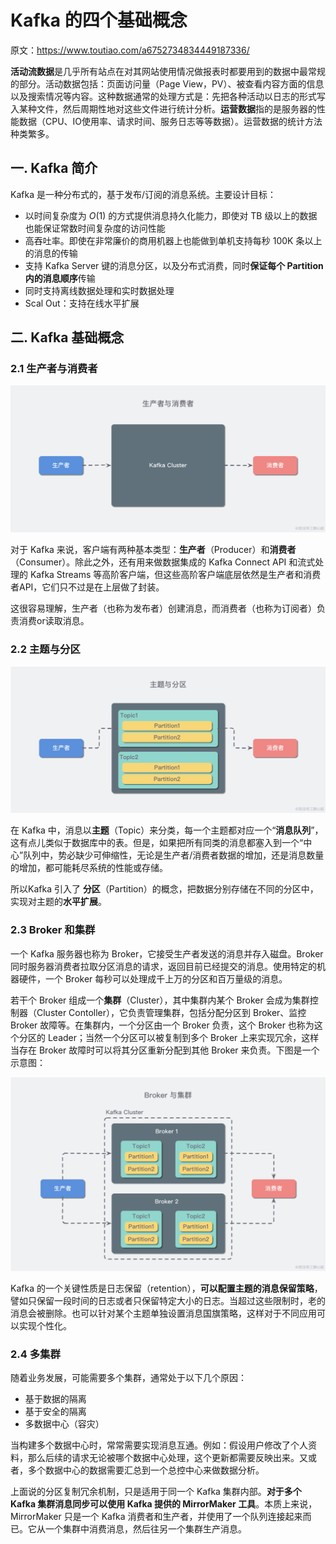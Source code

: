 # Kafka 的四个基础概念

原文：https://www.toutiao.com/a6752734834449187336/

**活动流数据**是几乎所有站点在对其网站使用情况做报表时都要用到的数据中最常规的部分。活动数据包括：页面访问量（Page View，PV）、被查看内容方面的信息以及搜索情况等内容。这种数据通常的处理方式是：先把各种活动以日志的形式写入某种文件，然后周期性地对这些文件进行统计分析。**运营数据**指的是服务器的性能数据（CPU、IO使用率、请求时间、服务日志等等数据）。运营数据的统计方法种类繁多。

## 一. Kafka 简介

Kafka 是一种分布式的，基于发布/订阅的消息系统。主要设计目标：

* 以时间复杂度为 $O(1)$ 的方式提供消息持久化能力，即使对 TB 级以上的数据也能保证常数时间复杂度的访问性能
* 高吞吐率。即使在非常廉价的商用机器上也能做到单机支持每秒 100K 条以上的消息的传输
* 支持 Kafka Server 键的消息分区，以及分布式消费，同时**保证每个 Partition 内的消息顺序**传输
* 同时支持离线数据处理和实时数据处理
* Scal Out：支持在线水平扩展

## 二. Kafka 基础概念

### 2.1 生产者与消费者

![2-1-1](./images/four_concepts/2-1-1.png)

对于 Kafka 来说，客户端有两种基本类型：**生产者**（Producer）和**消费者**（Consumer）。除此之外，还有用来做数据集成的 Kafka Connect API 和流式处理的 Kafka Streams 等高阶客户端，但这些高阶客户端底层依然是生产者和消费者API，它们只不过是在上层做了封装。

这很容易理解，生产者（也称为发布者）创建消息，而消费者（也称为订阅者）负责消费or读取消息。

### 2.2 主题与分区

![2-2-1](./images/four_concepts/2-2-1.png)

在 Kafka 中，消息以**主题**（Topic）来分类，每一个主题都对应一个“**消息队列**”，这有点儿类似于数据库中的表。但是，如果把所有同类的消息都塞入到一个“中心”队列中，势必缺少可伸缩性，无论是生产者/消费者数据的增加，还是消息数量的增加，都可能耗尽系统的性能或存储。

所以Kafka 引入了 **分区**（Partition）的概念，把数据分别存储在不同的分区中，实现对主题的**水平扩展**。

### 2.3 Broker 和集群

一个 Kafka 服务器也称为 Broker，它接受生产者发送的消息并存入磁盘。Broker 同时服务器消费者拉取分区消息的请求，返回目前已经提交的消息。使用特定的机器硬件，一个 Broker 每秒可以处理成千上万的分区和百万量级的消息。

若干个 Broker 组成一个**集群**（Cluster），其中集群内某个 Broker 会成为集群控制器（Cluster Contoller），它负责管理集群，包括分配分区到 Broker、监控 Broker 故障等。在集群内，一个分区由一个 Broker 负责，这个 Broker 也称为这个分区的 Leader；当然一个分区可以被复制到多个 Broker 上来实现冗余，这样当存在 Broker 故障时可以将其分区重新分配到其他 Broker 来负责。下图是一个示意图：

![2-3-1](./images/four_concepts/2-3-1.png)

Kafka 的一个关键性质是日志保留（retention），**可以配置主题的消息保留策略**，譬如只保留一段时间的日志或者只保留特定大小的日志。当超过这些限制时，老的消息会被删除。也可以针对某个主题单独设置消息国旗策略，这样对于不同应用可以实现个性化。

### 2.4 多集群

随着业务发展，可能需要多个集群，通常处于以下几个原因：

* 基于数据的隔离
* 基于安全的隔离
* 多数据中心（容灾）

当构建多个数据中心时，常常需要实现消息互通。例如：假设用户修改了个人资料，那么后续的请求无论被哪个数据中心处理，这个更新都需要反映出来。又或者，多个数据中心的数据需要汇总到一个总控中心来做数据分析。

上面说的分区复制冗余机制，只是适用于同一个 Kafka 集群内部。**对于多个 Kafka 集群消息同步可以使用 Kafka 提供的 MirrorMaker 工具**。本质上来说，MirrorMaker 只是一个 Kafka 消费者和生产者，并使用了一个队列连接起来而已。它从一个集群中消费消息，然后往另一个集群生产消息。